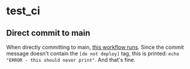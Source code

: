 # test_ci

## Direct commit to main
When directly committing to main, [this workflow runs](https://app.circleci.com/pipelines/github/Dexterp37/test_ci/4/workflows/9bcccccd-cddb-405f-af6f-954b892a0540/jobs/9). Since the commit message doesn't contain the `[do not deploy]` tag, this is printed: `echo "ERROR - this should never print"`. And that's fine.
